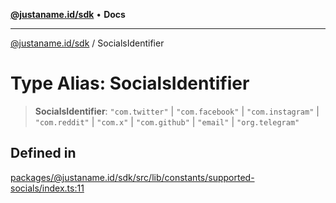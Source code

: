 [**@justaname.id/sdk**](../README.md) • **Docs**

***

[@justaname.id/sdk](../globals.md) / SocialsIdentifier

# Type Alias: SocialsIdentifier

> **SocialsIdentifier**: `"com.twitter"` \| `"com.facebook"` \| `"com.instagram"` \| `"com.reddit"` \| `"com.x"` \| `"com.github"` \| `"email"` \| `"org.telegram"`

## Defined in

[packages/@justaname.id/sdk/src/lib/constants/supported-socials/index.ts:11](https://github.com/JustaName-id/JustaName-sdk/blob/7430def13fc61cd3fc8b89d25e0869ee390cc2d0/packages/@justaname.id/sdk/src/lib/constants/supported-socials/index.ts#L11)
